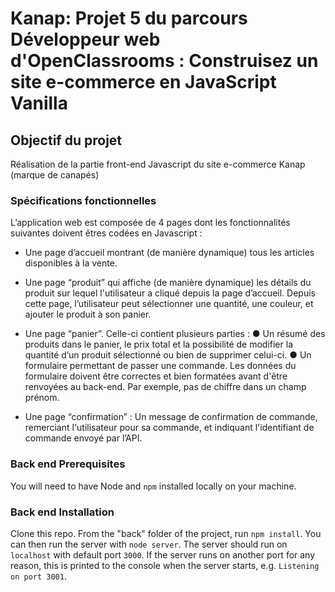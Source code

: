 # Kanap: Projet 5 du parcours Développeur web d'OpenClassrooms : Construisez un site e-commerce en JavaScript Vanilla #

## Objectif du projet ##

Réalisation de la partie front-end Javascript du site e-commerce Kanap (marque de canapés)

### Spécifications fonctionnelles ###

L’application web est composée de 4 pages dont les fonctionnalités suivantes doivent êtres codées en Javascript :

* Une page d’accueil montrant (de manière dynamique) tous les articles disponibles à
la vente.

* Une page “produit” qui affiche (de manière dynamique) les détails du produit sur
lequel l'utilisateur a cliqué depuis la page d’accueil. Depuis cette page, l’utilisateur
peut sélectionner une quantité, une couleur, et ajouter le produit à son panier.

* Une page “panier”. Celle-ci contient plusieurs parties :
  ● Un résumé des produits dans le panier, le prix total et la possibilité de
    modifier la quantité d’un produit sélectionné ou bien de supprimer celui-ci.
  ● Un formulaire permettant de passer une commande. Les données du
    formulaire doivent être correctes et bien formatées avant d'être renvoyées au
    back-end. Par exemple, pas de chiffre dans un champ prénom.
    
* Une page “confirmation” :
  Un message de confirmation de commande, remerciant l'utilisateur pour sa
    commande, et indiquant l'identifiant de commande envoyé par l’API.

### Back end Prerequisites ###

You will need to have Node and `npm` installed locally on your machine.

### Back end Installation ###

Clone this repo. From the "back" folder of the project, run `npm install`. You 
can then run the server with `node server`. 
The server should run on `localhost` with default port `3000`. If the
server runs on another port for any reason, this is printed to the
console when the server starts, e.g. `Listening on port 3001`.



